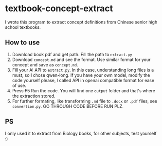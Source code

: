 # textbook-concept-extract
I wrote this program to extract concept definitions from Chinese senior high school textbooks.

## How to use

1. Download book pdf and get path. Fill the path to `extract.py `
2. Download `concept.md` and see the format. Use similar format for your concept and save as `concept.md`.
3. Fill your AI API to `extract.py`. In this case, understanding long files is a must, so I chose qwen-long. If you have your own model, modify the code yourself please, I called API in openai compatible format for ease of use.
4. <del>Press F5</del> Run the code. You will find one `output` folder and that's where the extraction stored.
5. For further formating, like transforming `.md` file to `.docx` or `.pdf` files, see `convertion.py`. GO THROUGH CODE BEFORE RUN PLZ.

## PS

I only used it to extract from Biology books, for other subjects, test yourself :)
